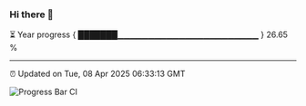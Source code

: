 ### Hi there 👋

⏳ Year progress { ███████▁▁▁▁▁▁▁▁▁▁▁▁▁▁▁▁▁▁▁▁▁▁▁ } 26.65 %

---

⏰ Updated on Tue, 08 Apr 2025 06:33:13 GMT

![Progress Bar CI](https://github.com/ZhaoGui/ZhaoGui/workflows/Progress%20Bar%20CI/badge.svg)
